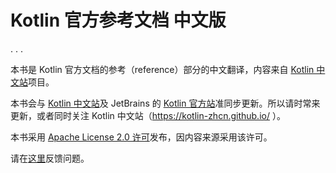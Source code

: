 # Kotlin 官方参考文档 中文版


. . .

本书是 Kotlin 官方文档的参考（reference）部分的中文翻译，内容来自 [Kotlin 中文站](https://kotlin-zhcn.github.io/)项目。

本书会与 [Kotlin 中文站](https://github.com/hltj/kotlin-web-site-cn)及 JetBrains 的 [Kotlin 官方站](https://github.com/JetBrains/kotlin-web-site)准同步更新。所以请时常来更新，或者同时关注 Kotlin 中文站（https://kotlin-zhcn.github.io/ ）。

本书采用 [Apache License 2.0 许可](http://www.apache.org/licenses/LICENSE-2.0)发布，因内容来源采用该许可。

请在[这里](https://github.com/hltj/kotlin-reference-chinese/issues)反馈问题。
